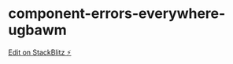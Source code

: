 # component-errors-everywhere-ugbawm

[Edit on StackBlitz ⚡️](https://stackblitz.com/edit/component-errors-everywhere-ugbawm)